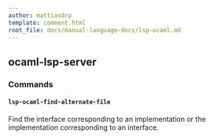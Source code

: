 ```yaml
---
author: mattiasdrp
template: comment.html
root_file: docs/manual-language-docs/lsp-ocaml.md
---
```


## ocaml-lsp-server

### Commands

#### `lsp-ocaml-find-alternate-file`

Find the interface corresponding to an implementation or the implementation corresponding to an interface.
